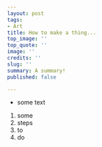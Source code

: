 ```yaml
---
layout: post
tags:
- Art
title: How to make a thing...
top_image: ''
top_quote: ''
image: ''
credits: ''
slug: ''
summary: A summary!
published: false

---
```

* some text

1. some
2. steps
3. to 
4. do